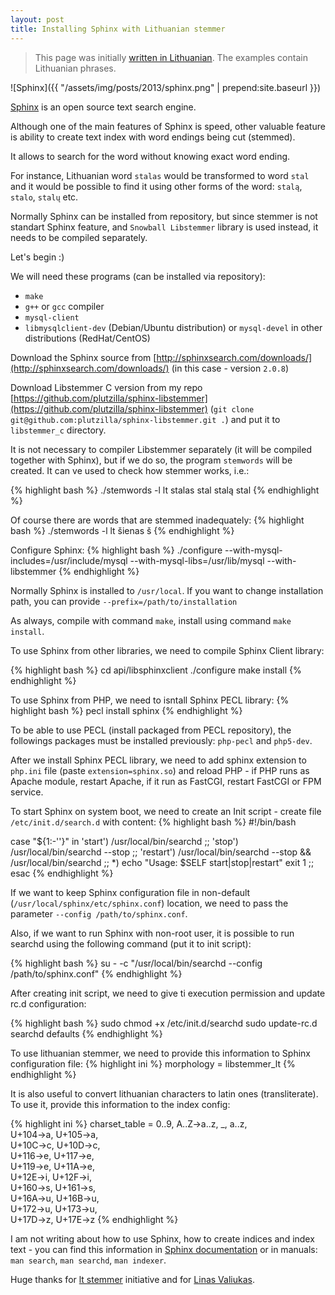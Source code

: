 ```yaml
---
layout: post
title: Installing Sphinx with Lithuanian stemmer
---
```

> This page was initially [written in Lithuanian](http://old.lescinskas.lt/sphinx-su-lietuvisku-stemmeriu-diegimas). The examples contain Lithuanian phrases.

![Sphinx]({{ "/assets/img/posts/2013/sphinx.png" | prepend:site.baseurl }})

[Sphinx](http://sphinxsearch.com/) is an open source text search engine.

Although one of the main features of Sphinx is speed, other valuable feature is ability to create text index with word endings being cut (stemmed).

It allows to search for the word without knowing exact word ending.

For instance, Lithuanian word `stalas` would be transformed to word `stal` and it would be possible to find it using other forms of the word: `stalą`, `stalo`, `stalų` etc. 

Normally Sphinx can be installed from repository, but since stemmer is not standart Sphinx feature, and `Snowball Libstemmer` library is used instead, it needs to be compiled separately.

Let's begin :)

We will need these programs (can be installed via repository):

 - `make`
 - `g++` or `gcc` compiler
 - `mysql-client`
 - `libmysqlclient-dev` (Debian/Ubuntu distribution) or `mysql-devel` in other distributions (RedHat/CentOS)
 
Download the Sphinx source from [http://sphinxsearch.com/downloads/](http://sphinxsearch.com/downloads/) (in this case - version `2.0.8`)

Download Libstemmer C version from my repo [https://github.com/plutzilla/sphinx-libstemmer](https://github.com/plutzilla/sphinx-libstemmer) (`git clone git@github.com:plutzilla/sphinx-libstemmer.git .`) and put it to `libstemmer_c` directory.

It is not necessary to compiler Libstemmer separately (it will be compiled together with Sphinx), but if we do so, the program `stemwords` will be created. It can ve used to check how stemmer works, i.e.:

{% highlight bash %}
./stemwords -l lt
stalas
stal
stalą
stal
{% endhighlight %}
 
Of course there are words that are stemmed inadequately:
{% highlight bash %}
./stemwords -l lt
šienas
š
{% endhighlight %}

Configure Sphinx:
{% highlight bash %}
./configure --with-mysql-includes=/usr/include/mysql --with-mysql-libs=/usr/lib/mysql --with-libstemmer
{% endhighlight %}

Normally Sphinx is installed to `/usr/local`. If you want to change installation path, you can provide `--prefix=/path/to/installation`

As always, compile with command `make`, install using command `make install`.

To use Sphinx from other libraries, we need to compile Sphinx Client library:

{% highlight bash %}
cd api/libsphinxclient
./configure
make install
{% endhighlight %}

To use Sphinx from PHP, we need to isntall Sphinx PECL library:
{% highlight bash %}
pecl install sphinx
{% endhighlight %}

To be able to use PECL (install packaged from PECL repository), the followings packages must be installed previously: `php-pecl` and `php5-dev`.

After we install Sphinx PECL library, we need to add sphinx extension to `php.ini` file (paste `extension=sphinx.so`) and reload PHP - if PHP runs as Apache module, restart Apache, if it run as FastCGI, restart FastCGI or FPM service.
 
To start Sphinx on system boot, we need to create an Init script - create file `/etc/init.d/search.d` with content:
{% highlight bash %}
#!/bin/bash

case "${1:-''}" in
'start')
/usr/local/bin/searchd
;;
'stop')
/usr/local/bin/searchd --stop
;;
'restart')
/usr/local/bin/searchd --stop && /usr/local/bin/searchd
;;
*)
echo "Usage: $SELF start|stop|restart"
exit 1
;;
esac
{% endhighlight %}

If we want to keep Sphinx configuration file in non-default (`/usr/local/sphinx/etc/sphinx.conf`) location, we need to pass the parameter `--config /path/to/sphinx.conf`.

Also, if we want to run Sphinx with non-root user, it is possible to run searchd using the following command (put it to init script):

{% highlight bash %}
su - <unix-vartotojas> -c "/usr/local/bin/searchd --config /path/to/sphinx.conf"
{% endhighlight %}

After creating init script, we need to give ti execution permission and update rc.d configuration:
 
{% highlight bash %}
sudo chmod +x /etc/init.d/searchd
sudo update-rc.d searchd defaults
{% endhighlight %}

To use lithuanian stemmer, we need to provide this information to Sphinx configuration file:
{% highlight ini %}
morphology = libstemmer_lt
{% endhighlight %}

It is also useful to convert lithuanian characters to latin ones (transliterate). To use it, provide this information to the index config:

{% highlight ini %}
charset_table     = 0..9, A..Z->a..z, _, a..z, \
    U+104->a, U+105->a, \
    U+10C->c, U+10D->c, \
    U+116->e, U+117->e, \
    U+119->e, U+11A->e, \
    U+12E->i, U+12F->i, \
    U+160->s, U+161->s, \
    U+16A->u, U+16B->u, \
    U+172->u, U+173->u, \
    U+17D->z, U+17E->z
{% endhighlight %}

I am not writing about how to use Sphinx, how to create indices and index text - you can find this information in [Sphinx documentation](http://sphinxsearch.com/docs/) or in manuals: `man search`, `man searchd`, `man indexer`.

Huge thanks for [lt stemmer](http://sourceforge.net/projects/ltstemmer/) initiative and for [Linas Valiukas](https://github.com/pypt).